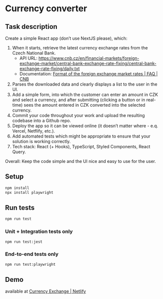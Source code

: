 # Currency converter

## Task description

Create a simple React app (don’t use NextJS please), which:

1. When it starts, retrieve the latest currency exchange rates from the Czech National Bank.
    * API URL: <https://www.cnb.cz/en/financial-markets/foreign-exchange-market/central-bank-exchange-rate-fixing/central-bank-exchange-rate-fixing/daily.txt>
    * Documentation: [Format of the foreign exchange market rates | FAQ | CNB](https://www.cnb.cz/en/faq/Format-of-the-foreign-exchange-market-rates/)
2. Parses the downloaded data and clearly displays a list to the user in the UI.
3. Add a simple form, into which the customer can enter an amount in CZK and select a currency, and after submitting (clicking a button or in real-time) sees the amount entered in CZK converted into the selected currency.
4. Commit your code throughout your work and upload the resulting codebase into a Github repo.
5. Deploy the app so it can be viewed online (it doesn’t matter where - e.q. Vercel, Netflify, etc.).
6. Add automated tests which might be appropriate to ensure that your solution is working correctly.
7. Tech stack: React (+ Hooks), TypeScript, Styled Components, React Query.

Overall: Keep the code simple and the UI nice and easy to use for the user.

## Setup

```bash
npm install
npx install playwright
```

## Run tests

```bash
npm run test
```

### Unit + Integration tests only

```bash
npm run test:jest
```

### End-to-end tests only

```bash
npm run test:playwright
```

## Demo

available at [Currency Exchange | Netlify](https://blahami2-currency-exchange.netlify.app/)
